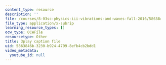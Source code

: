 ```yaml
---
content_type: resource
description: ''
file: /courses/8-03sc-physics-iii-vibrations-and-waves-fall-2016/5863846b3230b92447998efb4cb2bdd1_Dlhma3z57SA.srt
file_type: application/x-subrip
learning_resource_types: []
ocw_type: OCWFile
resourcetype: Other
title: 3play caption file
uid: 5863846b-3230-b924-4799-8efb4cb2bdd1
video_metadata:
  youtube_id: null
---
```

